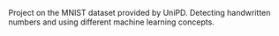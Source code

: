 Project on the MNIST dataset provided by UniPD. 
Detecting handwritten numbers and using different machine learning concepts.
